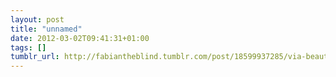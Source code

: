 ```yaml
---
layout: post
title: "unnamed"
date: 2012-03-02T09:41:31+01:00
tags: []
tumblr_url: http://fabiantheblind.tumblr.com/post/18599937285/via-beautiful-spinning-video-captured-by-camera
---
```

